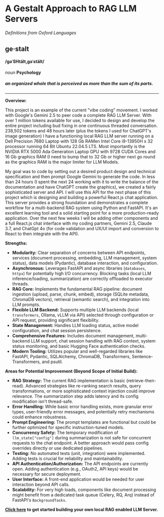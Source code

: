 # A Gestalt Approach to RAG LLM Servers #

###### Definitions from Oxford Languages ######

## ge·stalt ##
#### /ɡəˈSHtält,ɡəˈstält/ ####
*noun* **Psychology** 
##### an organized whole that is perceived as more than the sum of its parts. #####  
  
***  

  
**Overview:** 

This project is an example of the current "vibe coding" movement. I worked with Google's Gemini 2.5 to peer code a complete RAG LLM Server. With over 1 million tokens available for use, I decided to design and develop the entire project including bud fixing in one continuous threaded conversation. 238,502 tokens and 48 hours later (plus the tokens I used for ChatGPT's image generation) I have a functioning local RAG LLM server running on a Dell Precision 7680 Laptop with 128 Gb RAMen Intel Core i9-13950H x 32 processor running 64 Bit Ubuntu 22.04.5 LTS. Most importantly is the NVIDIA RTX 5000 Ada Generation Laptop GPU with 9728 CUDA Cores and 16 Gb graphics RAM (I need to bump that to 32 Gb or higher next go round as the graphics RAM is the major limiter for LLM Models.

My goal was to code by setting out a desired product design and technical specification and then prompt Google Gemini to generate the code. In less than 24 hours (I spent the next 24 working with it to write the balance of the documentation and have ChatGPT create the graphics), we created a fairly sophisticated server and API. I will use this API for the next phase of this project which is designing and building a powerful React.js chat application. This server provides a strong foundation and demonstrates a complete workflow for a multi-backend RAG system using Python and FastAPI. It's an excellent learning tool and a solid starting point for a more production-ready application. Over the next few weeks I will be adding other components and a full React.js chat interface with my coding partners, Gemini 2.5, Claude 3.7, and ChatGpt 4o (for code validation and UX/UI import and conversion to React to then integrate with the API).

**Strengths:**

*   **Modularity:** Clear separation of concerns between API endpoints, services (document processing, embedding, LLM management, system status), data models (Pydantic), database interaction, and configuration.
*   **Asynchronous:** Leverages FastAPI and async libraries (`databases`, `httpx`) for potentially high I/O concurrency. Blocking tasks (local LLM inference/loading, summarization) are correctly offloaded to executor threads.
*   **RAG Core:** Implements the fundamental RAG pipeline: document ingestion (upload, parse, chunk, embed), storage (SQLite metadata, ChromaDB vectors), retrieval (semantic search), and integration into LLM prompts.
*   **Flexible LLM Backend:** Supports multiple LLM backends (local `transformers`, Ollama, vLLM via API) selected through configuration or API request, providing significant flexibility.
*   **State Management:** Handles LLM loading status, active model configuration, and chat session persistence.
*   **Comprehensive Features:** Includes document management, multi-backend LLM support, chat session handling with RAG context, system status monitoring, and basic Hugging Face authentication checks.
*   **Modern Tooling:** Utilizes popular and well-regarded libraries like FastAPI, Pydantic, SQLAlchemy, ChromaDB, Transformers, Sentence-Transformers, and psutil.

**Areas for Potential Improvement (Beyond Scope of Initial Build):**

*   **RAG Strategy:** The current RAG implementation is basic (retrieve-then-read). Advanced strategies like re-ranking search results, query transformations, or more sophisticated context injection could improve relevance. The summarization step adds latency and its config modification isn't thread-safe.
*   **Error Handling:** While basic error handling exists, more granular error types, user-friendly error messages, and potentially retry mechanisms could enhance robustness.
*   **Prompt Engineering:** The prompt templates are functional but could be further optimized for specific instruction-tuned models.
*   **Concurrency Safety:** The temporary modification of `llm_state["config"]` during summarization is not safe for concurrent requests to the chat endpoint. A better approach would pass config overrides directly or use dedicated pipelines.
*   **Testing:** No automated tests (unit, integration) were implemented. Adding tests is crucial for reliability and maintainability.
*   **API Authentication/Authorization:** The API endpoints are currently open. Adding authentication (e.g., OAuth2, API keys) would be necessary for secure deployment.
*   **User Interface:** A front-end application would be needed for user interaction beyond API calls.
*   **Scalability:** For very high loads, components like document processing might benefit from a dedicated task queue (Celery, RQ, Arq) instead of FastAPI's `BackgroundTasks`.

 **[Click here](step-by-step-guide.md) to get started building your own local RAG enabled LLM Server.**
